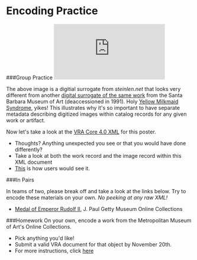 # Encoding Practice

###Group Practice
![Tournee du Chat Noir de Rodolphe Salis](http://www.steinlen.net/main.php?g2_view=core.DownloadItem&g2_itemId=1839)

The above image is a digitial surrogate from _steinlen.net_ that looks very different from another [digital surrogate of the same work](http://www.sbma.net/collection/workonpaper.web) from the Santa Barbara Museum of Art (deaccessioned in 1991). Holy [Yellow Milkmaid Syndrome](http://pro.europeana.eu/documents/858566/2cbf1f78-e036-4088-af25-94684ff90dc5), yikes! This illustrates why it's so important to have separate metadata describing digitized images within catalog records for any given work or artifact. 

Now let's take a look at the [VRA Core 4.0 XML](http://core.vraweb.org/examples/html/example025_full_xml.html) for this poster. 
  * Thoughts? Anything unexpected you see or that you would have done differently? 
  * Take a look at both the work record and the image record within this XML document
  * [This](http://core.vraweb.org/examples/html/example025_full.html) is how users would see it.

###In Pairs

In teams of two, please break off and take a look at the links below. Try to encode these materials on your own. _No peeking at any raw XML!_
* [Medal of Emperor Rudolf II](http://www.getty.edu/art/gettyguide/artObjectDetails?artobj=1449), J. Paul Getty Museum Online Collections

###Homework
On your own, encode a work from the Metropolitan Museum of Art's Online Collections.
* Pick anything you'd like!
* Submit a valid VRA document for that object by November 20th.
* For more instructions, click [here](https://github.com/HeardLibrary/exhibitions/blob/master/Workshops/Homework/README.md)
